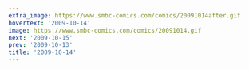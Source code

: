 ```yaml
---
extra_image: https://www.smbc-comics.com/comics/20091014after.gif
hovertext: '2009-10-14'
image: https://www.smbc-comics.com/comics/20091014.gif
next: '2009-10-15'
prev: '2009-10-13'
title: '2009-10-14'
---
```


